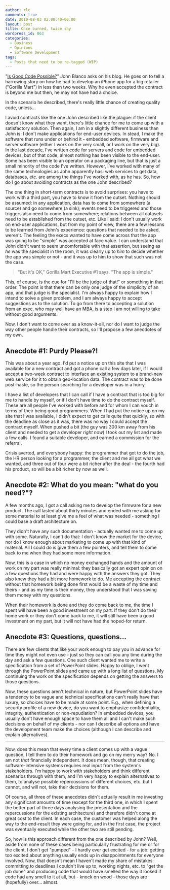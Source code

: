 ```yaml
---
author: rlc
comments: true
date: 2010-08-03 02:08:40+00:00
layout: post
title: Once burned, twice shy
wordpress_id: 863
categories:
  - Business
  - Opinions
  - Software Development
tags:
  - Posts that need to be re-tagged (WIP)
---
```


"[Is Good Code Possible?](http://raptureinvenice.com/?p=63)" John Blanco asks on his blog. He goes on to tell a harrowing story on how he had to develop an iPhone app for a big retailer ("Gorilla Mart") in less than two weeks. Why he even accepted the contract is beyond me but then, he may not have had a choice.

In the scenario he described, there's really little chance of creating quality code, unless...

<!--more-->

I avoid contracts like the one John described like the plague: if the client doesn't know what they want, there's little chance for me to come up with a satisfactory solution. Then again, I am in a slightly different business than John is: I don't make applications for end-user devices. In stead, I make the software that runs under or behind it - embedded software, firmware and server software (either I work on the very small, or I work on the very big). In the last decade, I've written code for servers and code for embedded devices, but of that code, almost nothing has been visible to the end-user. Some has been visible to an operator on a packaging line, but that is just a small minority of the code I've written. However, I've worked with many of the same technologies as John apparently has: web services to get data, databases, etc. are among the things I've worked with, as he has. So, how do I go about avoiding contracts as the one John described?

The one thing in short-term contracts is to avoid surprises: you have to work with a third part, you have to know it from the outset. Nothing should be assumed: in any application, data has to come from somewhere (a source) and go somewhere (a sink); events need to be triggered and those triggers also need to come from somewhere; relations between all datasets need to be established from the outset, etc. Like I said: I don't usually work on end-user applications, but from my point of view, there are a few lessons to be learned from John's experience:
questions that needed to be asked, weren't. The feeling the execs wanted to have come across that the app was going to be "simple" was accepted at face value. I can understand that John didn't want to seem uncomfortable with that assertion, but seeing as _he_ was the specialist in the room, it was clearly up to _him_ to decide whether the app was simple or not - and it was up to him to show that such was not the case.

<blockquote>"But it's OK," Gorilla Mart Executive #1 says. "The app is simple."</blockquote>

This, of course, is the cue for "I'll be the judge of that!" or something in that order. The point is that there can be only one judge of the simplicity of an app, and that judge is the specialist. I'm always happy to explain how I intend to solve a given problem, and I am always happy to accept suggestions as to the solution. To go from there to accepting a solution from an exec, who may well have an MBA, is a step I am not willing to take without good arguments.

Now, I don't want to come over as a know-it-all, nor do I want to judge the way other people handle their contracts, so I'll propose a few anecdotes of my own.

## Anecdote #1: Purdy Please?!

This was about a year ago. I'd put a notice up on this site that I was available for a new contract and got a phone call a few days later, if I would accept a two-week contract to interface an existing system to a brand-new web service for it to obtain geo-location data. The contract was to be done post-haste, so the person searching for a developer was in a hurry.

I have a list of developers that I can call if I have a contract that is too big for me to handle by myself, or if I don't have time to do the contract myself. These are all people I've worked with before and for whom I can vouch in terms of their being good programmers. When I had put the notice up on my site that I was available, I didn't expect to get calls quite that quickly, so with the deadline as close as it was, there was no way I could accept the contract myself. When pushed a bit (the guy was 300 km away from his client and needed to get a developer _right now_) I took out my list and made a few calls. I found a suitable developer, and earned a commission for the referral.

Crisis averted, and everybody happy: the programmer that got to do the job, the HR person looking for a programmer, the client and me all got what we wanted, and three out of four were a bit richer after the deal - the fourth had his product, so will be a bit richer by now as well.

## Anecdote #2: What do you mean: "what do you need?"?

A few months ago, I got a call asking me to develop the firmware for a new product. The call lasted about thirty minutes and ended with me asking for some material to at least give me a feel of what was needed - something I could base a draft architecture on.

They didn't have any such documentation - actually wanted me to come up with some. Naturally, I can't do that: I don't know the market for the device, nor do I know enough about marketing to come up with that kind of material. All I could do is give them a few pointers, and tell them to come back to me when they had some more information.

Now, this is a case in which no money exchanged hands and the amount of work on my part was really minimal: they basically got an expert opinion on a few questions they had and were happy with the answers they got. They also knew they had a bit more homework to do. Me accepting the contract without that homework being done first would be a waste of my time and theirs - and as my time is their money, they understood that I was saving them money with my questions.

When their homework is done and they do come back to me, the time I spent will have been a good investment on my part. If they don't do their home work or they don't come back to me, it will still have been a good investment on my part, but it will not have had the hoped-for return.

## Anecdote #3: Questions, questions...

There are few clients that like your work enough to pay you in advance for time they might not even use - just so they can call you any time during the day and ask a few questions. One such client wanted me to write a specification from a set of PowerPoint slides. Happy to oblige, I went through the PowerPoint slides and came up with a long list of questions. My continuing the work on the specification depends on getting the answers to those questions.

Now, these questions aren't technical in nature, but PowerPoint slides have a tendency to be vague and technical specifications can't really have that luxury, so choices have to be made at some point. E.g., when defining a security profile of a new device, do you want to emphasize confidentiality, integrity, authentication or non-repudiation? In embedded devices, you usually don't have enough space to have them all and I can't make such decisions on behalf of my clients - nor can I describe all options and have the development team make the choices (although I can describe and explain alternatives).

<hr/>

Now, does this mean that every time a client comes up with a vague question, I tell them to do their homework and go on my merry way? No. I am not _that_ financially independent. It does mean, though, that creating software-intensive systems requires real input from the system's stakeholders. I'm happy to work with stakeholders and think different scenarios through with them, and I'm very happy to explain alternatives to them, to analyse possible repercussions of different choices, etc. but I cannot, and will not, take their decisions for them.

Of course, all three of these anecdotes didn't actually result in me investing any significant amounts of time (except for the third one, in which I spent the better part of three days analysing the presentation and the repercussions for the existing architecture) and therefore didn't come at great cost to the client. In each case, the customer was helped along the way to the end-result they were going for, and in the first case, the project was eventually executed while the other two are still pending.

So, how is this approach different from the one described by John? Well, aside from none of these cases being particularly frustrating for me or for the client, I don't get "pumped" - I hardly ever get excited - for a job: getting too excited about anything usually ends up in disappointments for everyone involved. Now, that doesn't mean I haven't made my share of mistakes: committing to deadlines I couldn't live up to, working nights, etc. to "get the job done" and producing code that would have smelled the way it looked if code had any smell to it at all, but - knock on wood - those days are (hopefully) over... almost.
